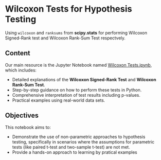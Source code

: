 # Wilcoxon Tests for Hypothesis Testing

Using ``wilcoxon`` and ``ranksums`` from **scipy.stats** for performing Wilcoxon Signed-Rank test and Wilcoxon Rank-Sum Test respectvely.

## Content

Our main resource is the Jupyter Notebook named [Wilcoxon Tests.ipynb](https://github.com/Lacerdash/Hypothesis-Testing-Confidence-Interval/blob/main/Wilcoxon%20Tests/Wilcoxon%20Tests.ipynb), which includes:

- Detailed explanations of the **Wilcoxon Signed-Rank Test** and **Wilcoxon Rank-Sum Test**.
- Step-by-step guidance on how to perform these tests in Python.
- Comprehensive interpretation of test results including p-values.
- Practical examples using real-world data sets.

## Objectives

This notebook aims to:

- Demonstrate the use of non-parametric approaches to hypothesis testing, specifically in scenarios where the assumptions for parametric tests (like paired t-test and two-sample t-test) are not met.
- Provide a hands-on approach to learning by pratical examples
